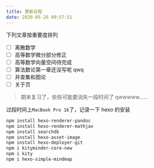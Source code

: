 ```yaml
---
title: 更新日程
date: 2020-05-26 09:57:51
---
```


下列文章按重要度排列

- [ ] 离散数学
- [ ] 高等数学微分部分修正
- [ ] 高等数学向量空间待完成
- [ ] 算法数论第一章还没写呢 qwq
- [ ] 并查集和图论
- [ ] 关于页

> 期末复习了，些些可能要消失一段时间了 qwwwww......

过段时间上`MacBook Pro 16`了，记录一下 hexo 的安装

```bash Dependencies
npm install hexo-renderer-pandoc
npm install hexo-renderer-mathjax
npm install searchdb
npm install hexo-asset-image
npm install hexo-deployer-git
npm i kityminder-core-new
npm i kity
npm i hexo-simple-mindmap
```
